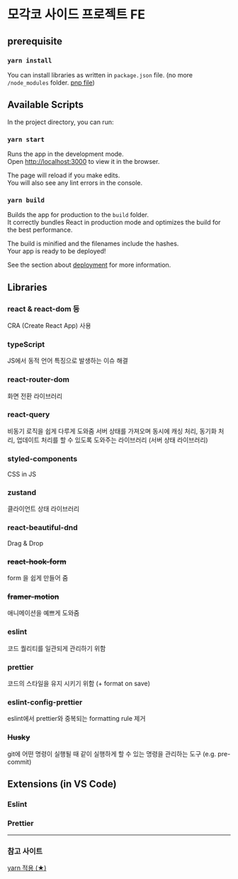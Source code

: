 # 모각코 사이드 프로젝트 FE

## prerequisite

### `yarn install`

You can install libraries as written in `package.json` file.
(no more `/node_modules` folder. [pnp file](https://toss.tech/article/node-modules-and-yarn-berry))

## Available Scripts

In the project directory, you can run:

### `yarn start`

Runs the app in the development mode.\
Open [http://localhost:3000](http://localhost:3000) to view it in the browser.

The page will reload if you make edits.\
You will also see any lint errors in the console.

### `yarn build`

Builds the app for production to the `build` folder.\
It correctly bundles React in production mode and optimizes the build for the best performance.

The build is minified and the filenames include the hashes.\
Your app is ready to be deployed!

See the section about [deployment](https://facebook.github.io/create-react-app/docs/deployment) for more information.

## Libraries

### react & react-dom 등

CRA (Create React App) 사용

### typeScript

JS에서 동적 언어 특징으로 발생하는 이슈 해결

### react-router-dom

화면 전환 라이브러리

### react-query

비동기 로직을 쉽게 다루게 도와줌
서버 상태를 가져오며 동시에 캐싱 처리, 동기화 처리, 업데이트 처리를 할 수 있도록 도와주는 라이브러리 (서버 상태 라이브러리)

### styled-components

CSS in JS

### zustand

클라이언트 상태 라이브러리

### react-beautiful-dnd

Drag & Drop

### ~~react-hook-form~~

form 을 쉽게 만들어 줌

### ~~framer-motion~~

애니메이션을 예쁘게 도와줌

### eslint

코드 퀄리티를 일관되게 관리하기 위함

### prettier

코드의 스타일을 유지 시키기 위함 (+ format on save)

### eslint-config-prettier

eslint에서 prettier와 중복되는 formatting rule 제거

### ~~Husky~~

git에 어떤 명령이 실행될 때 같이 실행하게 할 수 있는 명령을 관리하는 도구 (e.g. pre-commit)

## Extensions (in VS Code)

### Eslint

### Prettier

---

### 참고 사이트

[yarn 적용 (★)](https://kasterra.github.io/setting-yarn-berry/)
